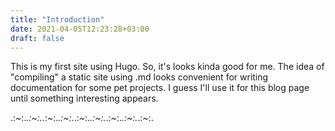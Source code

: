 ```yaml
---
title: "Introduction"
date: 2021-04-05T12:23:28+03:00
draft: false
---
```


This is my first site using Hugo. So, it's looks kinda good for me. The idea of "compiling" a static site using .md looks convenient for writing documentation for some pet projects. I guess I'll use it for this blog page until something interesting appears.

.:*~*:._.:*~*:._.:*~*:._.:*~*:._.:*~*:._.:*~*:._.:*~*:._.:*~*:._.:*~*:.
